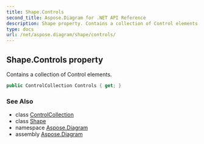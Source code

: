 ```yaml
---
title: Shape.Controls
second_title: Aspose.Diagram for .NET API Reference
description: Shape property. Contains a collection of Control elements
type: docs
url: /net/aspose.diagram/shape/controls/
---
```

## Shape.Controls property

Contains a collection of Control elements.

```csharp
public ControlCollection Controls { get; }
```

### See Also

* class [ControlCollection](../../controlcollection/)
* class [Shape](../)
* namespace [Aspose.Diagram](../../shape/)
* assembly [Aspose.Diagram](../../../)


